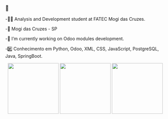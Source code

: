 ### 👋

-🧑‍🏫 Analysis and Development student at FATEC Mogi das Cruzes.

-📍 Mogi das Cruzes - SP

-🔭 I’m currently working on Odoo modules development.

-#️⃣ Conhecimento em Python, Odoo, XML, CSS, JavaScript, PostgreSQL, Java, SpringBoot.

<div align="center">
  <img height="160em" src="https://github-readme-stats-ten-gilt.vercel.app/api?username=viniciusmirandaa&show_icons=true&theme=dark&include_all_commits=true&count_private=true"/>
  <img height="160em" src="https://github-readme-stats-ten-gilt.vercel.app/api/top-langs/?username=viniciusmirandaa&layout=compact&langs_count=7&theme=dark"/>
  <img height="160em" src="https://streak-stats.demolab.com?user=viniciusmirandaa&theme=dark&date_format=j%20M%5B%20Y%5D&mode=weekly"/>
</div>

